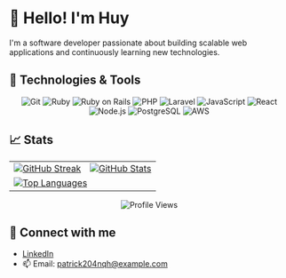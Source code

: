 # 👋 Hello! I'm Huy

I'm a software developer passionate about building scalable web applications and continuously learning new technologies.

## 🔧 Technologies & Tools

<p align="center">
  <img src="https://img.shields.io/badge/Git-F05032?style=for-the-badge&logo=git&logoColor=white" alt="Git"/>
  <img src="https://img.shields.io/badge/Ruby-CC342D?style=for-the-badge&logo=ruby&logoColor=white" alt="Ruby"/>
  <img src="https://img.shields.io/badge/Ruby_on_Rails-CC0000?style=for-the-badge&logo=ruby-on-rails&logoColor=white" alt="Ruby on Rails"/>
  <img src="https://img.shields.io/badge/PHP-777BB4?style=for-the-badge&logo=php&logoColor=white" alt="PHP"/>
  <img src="https://img.shields.io/badge/Laravel-FF2D20?style=for-the-badge&logo=laravel&logoColor=white" alt="Laravel"/>
  <img src="https://img.shields.io/badge/JavaScript-323330?style=for-the-badge&logo=javascript&logoColor=F7DF1E" alt="JavaScript"/>
  <img src="https://img.shields.io/badge/React-20232A?style=for-the-badge&logo=react&logoColor=61DAFB" alt="React"/>
  <img src="https://img.shields.io/badge/Node.js-339933?style=for-the-badge&logo=nodedotjs&logoColor=white" alt="Node.js"/>
  <img src="https://img.shields.io/badge/PostgreSQL-336791?style=for-the-badge&logo=postgresql&logoColor=white" alt="PostgreSQL"/>
  <img src="https://img.shields.io/badge/Amazon_AWS-232F3E?style=for-the-badge&logo=amazon-aws&logoColor=white" alt="AWS"/>
</p>

## 📈 Stats

<table align="center">
  <tr>
    <td>
      <a href="https://git.io/streak-stats">
        <img src="https://github-readme-streak-stats.herokuapp.com/?user=patrick204nqh&theme=dracula" alt="GitHub Streak"/>
      </a>
    </td>
    <td>
      <a href="https://github.com/anuraghazra/github-readme-stats">
        <img src="https://github-readme-stats.vercel.app/api?username=patrick204nqh&show_icons=true&theme=react&count_private=true" alt="GitHub Stats"/>
      </a>
    </td>
  </tr>
  <tr>
    <td colspan="2">
      <a href="https://github.com/anuraghazra/github-readme-stats">
        <img src="https://github-readme-stats.vercel.app/api/top-langs/?username=patrick204nqh&show_icons=true&theme=vue-dark" alt="Top Languages"/>
      </a>
    </td>
  </tr>
</table>

<p align="center">
  <img src="https://komarev.com/ghpvc/?username=patrick204nqh&color=blue&style=for-the-badge" alt="Profile Views"/>
</p>

## 🔗 Connect with me

- [LinkedIn](https://www.linkedin.com/in/patrick204qnh)
- 📫 Email: patrick204nqh@example.com
